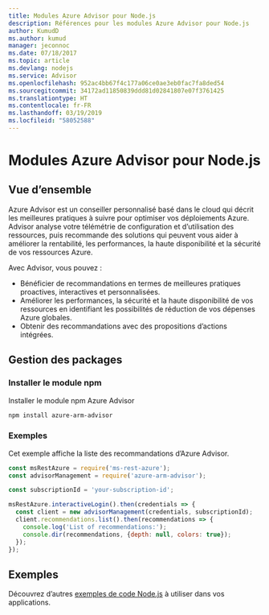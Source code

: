 ```yaml
---
title: Modules Azure Advisor pour Node.js
description: Références pour les modules Azure Advisor pour Node.js
author: KumudD
ms.author: kumud
manager: jeconnoc
ms.date: 07/18/2017
ms.topic: article
ms.devlang: nodejs
ms.service: Advisor
ms.openlocfilehash: 952ac4bb67f4c177a06ce0ae3eb0fac7fa8ded54
ms.sourcegitcommit: 34172ad11850839ddd81d02841807e07f3761425
ms.translationtype: HT
ms.contentlocale: fr-FR
ms.lasthandoff: 03/19/2019
ms.locfileid: "58052588"
---
```

# <a name="azure-advisor-modules-for-nodejs"></a>Modules Azure Advisor pour Node.js

## <a name="overview"></a>Vue d’ensemble

Azure Advisor est un conseiller personnalisé basé dans le cloud qui décrit les meilleures pratiques à suivre pour optimiser vos déploiements Azure. Advisor analyse votre télémétrie de configuration et d’utilisation des ressources, puis recommande des solutions qui peuvent vous aider à améliorer la rentabilité, les performances, la haute disponibilité et la sécurité de vos ressources Azure.

Avec Advisor, vous pouvez :
- Bénéficier de recommandations en termes de meilleures pratiques proactives, interactives et personnalisées.
- Améliorer les performances, la sécurité et la haute disponibilité de vos ressources en identifiant les possibilités de réduction de vos dépenses Azure globales.
- Obtenir des recommandations avec des propositions d’actions intégrées.

## <a name="management-package"></a>Gestion des packages

### <a name="install-the-npm-module"></a>Installer le module npm

Installer le module npm Azure Advisor

```bash
npm install azure-arm-advisor
```

### <a name="example"></a>Exemples

Cet exemple affiche la liste des recommandations d’Azure Advisor.

```javascript
const msRestAzure = require('ms-rest-azure');
const advisorManagement = require('azure-arm-advisor');

const subscriptionId = 'your-subscription-id';

msRestAzure.interactiveLogin().then(credentials => {
  const client = new advisorManagement(credentials, subscriptionId);
  client.recommendations.list().then(recommendations => {
    console.log('List of recommendations:');
    console.dir(recommendations, {depth: null, colors: true});
  });
});
```

## <a name="samples"></a>Exemples

Découvrez d’autres [exemples de code Node.js](https://azure.microsoft.com/resources/samples/?platform=nodejs) à utiliser dans vos applications.
